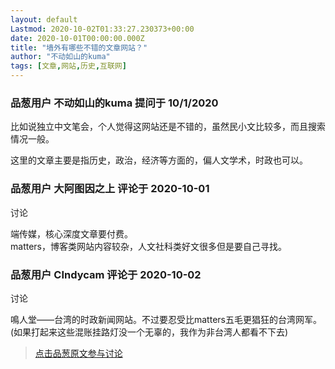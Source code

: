 ```yaml
---
layout: default
Lastmod: 2020-10-02T01:33:27.230373+00:00
date: 2020-10-01T00:00:00.000Z
title: "墙外有哪些不错的文章网站？"
author: "不动如山的kuma"
tags: [文章,网站,历史,互联网]
---
```



### 品葱用户 **不动如山的kuma** 提问于 10/1/2020
    
比如说独立中文笔会，个人觉得这网站还是不错的，虽然民小文比较多，而且搜索情况一般。  
  
这里的文章主要是指历史，政治，经济等方面的，偏人文学术，时政也可以。
    
                

### 品葱用户 **大阿图因之上** 评论于 2020-10-01
讨论

        
端传媒，核心深度文章要付费。  
matters，博客类网站内容较杂，人文社科类好文很多但是要自己寻找。
        
                

### 品葱用户 **CIndycam** 评论于 2020-10-02
讨论

        
鳴人堂——台湾的时政新闻网站。不过要忍受比matters五毛更猖狂的台湾网军。(如果打起来这些混账挂路灯没一个无辜的，我作为非台湾人都看不下去)
        
                





> [点击品葱原文参与讨论](https://pincong.rocks/question/31637)

